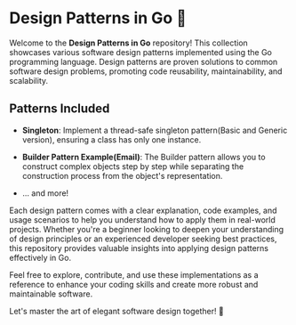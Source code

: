 # Design Patterns in Go 🎨

Welcome to the **Design Patterns in Go** repository! This collection showcases various software design patterns implemented using the Go programming language. Design patterns are proven solutions to common software design problems, promoting code reusability, maintainability, and scalability.

## Patterns Included

- **Singleton**: Implement a thread-safe singleton pattern(Basic and Generic version), ensuring a class has only one instance.

- **Builder Pattern Example(Email)**: The Builder pattern allows you to construct complex objects step by step while separating the construction process from the object's representation.

[//]: # (- **Factory Method**: Create objects using a factory method, allowing flexible object creation.)

[//]: # (- **Observer**: Implement the observer pattern to establish a one-to-many dependency between objects.)

[//]: # (- **Decorator**: Dynamically add responsibilities to objects using decorators.)

[//]: # (- **Strategy**: Define a family of interchangeable algorithms and make them interchangeable.)
- ... and more!

Each design pattern comes with a clear explanation, code examples, and usage scenarios to help you understand how to apply them in real-world projects. Whether you're a beginner looking to deepen your understanding of design principles or an experienced developer seeking best practices, this repository provides valuable insights into applying design patterns effectively in Go.

Feel free to explore, contribute, and use these implementations as a reference to enhance your coding skills and create more robust and maintainable software.

Let's master the art of elegant software design together! 🚀
